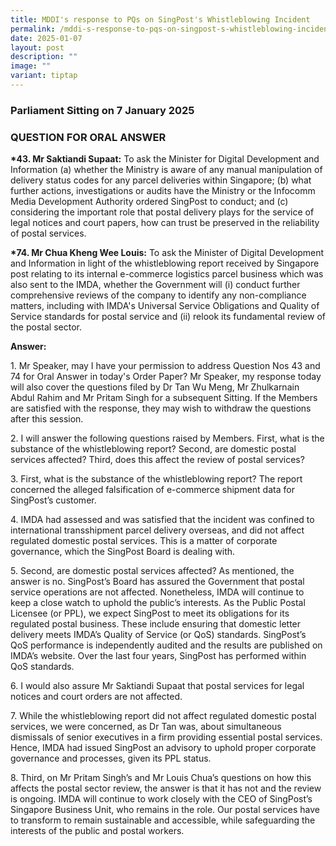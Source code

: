 ```yaml
---
title: MDDI's response to PQs on SingPost's Whistleblowing Incident
permalink: /mddi-s-response-to-pqs-on-singpost-s-whistleblowing-incident/
date: 2025-01-07
layout: post
description: ""
image: ""
variant: tiptap
---
```

<h3>Parliament Sitting on 7 January 2025</h3>
<h3>QUESTION FOR ORAL ANSWER</h3>
<p><strong>*43. Mr Saktiandi Supaat:</strong> To ask the Minister for Digital
Development and Information (a) whether the Ministry is aware of any manual
manipulation of delivery status codes for any parcel deliveries within
Singapore; (b) what further actions, investigations or audits have the
Ministry or the Infocomm Media Development Authority ordered SingPost to
conduct; and (c) considering the important role that postal delivery plays
for the service of legal notices and court papers, how can trust be preserved
in the reliability of postal services.</p>
<p><strong>*74. Mr Chua Kheng Wee Louis:</strong> To ask the Minister of Digital
Development and Information in light of the whistleblowing report received
by Singapore post relating to its internal e-commerce logistics parcel
business which was also sent to the IMDA, whether the Government will (i)
conduct further comprehensive reviews of the company to identify any non-compliance
matters, including with IMDA's Universal Service Obligations and Quality
of Service standards for postal service and (ii) relook its fundamental
review of the postal sector.</p>
<p><strong>Answer: </strong>
</p>
<p>1. Mr Speaker, may I have your permission to address Question Nos 43 and
74 for Oral Answer in today's Order Paper? Mr Speaker, my response today
will also cover the questions filed by Dr Tan Wu Meng, Mr Zhulkarnain Abdul
Rahim and Mr Pritam Singh for a subsequent Sitting. If the Members are
satisfied with the response, they may wish to withdraw the questions after
this session.</p>
<p>2. I will answer the following questions raised by Members. First, what
is the substance of the whistleblowing report? Second, are domestic postal
services affected? Third, does this affect the review of postal services?</p>
<p>3. First, what is the substance of the whistleblowing report? The report
concerned the alleged falsification of e-commerce shipment data for SingPost’s
customer.</p>
<p>4. IMDA had assessed and was satisfied that the incident was confined
to international transshipment parcel delivery overseas, and did not affect
regulated domestic postal services. This is a matter of corporate governance,
which the SingPost Board is dealing with.</p>
<p>5. Second, are domestic postal services affected? As mentioned, the answer
is no. SingPost’s Board has assured the Government that postal service
operations are not affected. Nonetheless, IMDA will continue to keep a
close watch to uphold the public’s interests. As the Public Postal Licensee
(or PPL), we expect SingPost to meet its obligations for its regulated
postal business. These include ensuring that domestic letter delivery meets
IMDA’s Quality of Service (or QoS) standards. SingPost’s QoS performance
is independently audited and the results are published on IMDA’s website.
Over the last four years, SingPost has performed within QoS standards.</p>
<p>6. I would also assure Mr Saktiandi Supaat that postal services for legal
notices and court orders are not affected.</p>
<p>7. While the whistleblowing report did not affect regulated domestic postal
services, we were concerned, as Dr Tan was, about simultaneous dismissals
of senior executives in a firm providing essential postal services. Hence,
IMDA had issued SingPost an advisory to uphold proper corporate governance
and processes, given its PPL status.</p>
<p>8. Third, on Mr Pritam Singh’s and Mr Louis Chua’s questions on how this
affects the postal sector review, the answer is that it has not and the
review is ongoing. IMDA will continue to work closely with the CEO of SingPost’s
Singapore Business Unit, who remains in the role. Our postal services have
to transform to remain sustainable and accessible, while safeguarding the
interests of the public and postal workers.</p>
